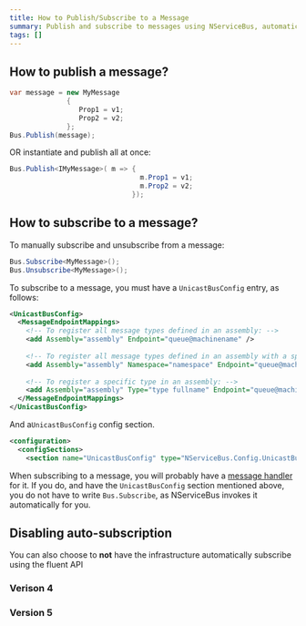 ```yaml
---
title: How to Publish/Subscribe to a Message
summary: Publish and subscribe to messages using NServiceBus, automatically and manually.
tags: []
---
```


How to publish a message?
-------------------------


```C#
var message = new MyMessage
              { 
                 Prop1 = v1; 
                 Prop2 = v2; 
              };
Bus.Publish(message);
```

 OR instantiate and publish all at once:


```C#
Bus.Publish<IMyMessage>( m => { 
                                m.Prop1 = v1; 
                                m.Prop2 = v2; 
                              });
```

 How to subscribe to a message?
------------------------------

To manually subscribe and unsubscribe from a message:


```C#
Bus.Subscribe<MyMessage>();    
Bus.Unsubscribe<MyMessage>();
```

 To subscribe to a message, you must have a `UnicastBusConfig` entry, as follows:


```XML
<UnicastBusConfig>
  <MessageEndpointMappings>
    <!-- To register all message types defined in an assembly: -->
    <add Assembly="assembly" Endpoint="queue@machinename" />
    
    <!-- To register all message types defined in an assembly with a specific namespace (it does not include sub namespaces): -->
    <add Assembly="assembly" Namespace="namespace" Endpoint="queue@machinename" />
    
    <!-- To register a specific type in an assembly: -->
    <add Assembly="assembly" Type="type fullname" Endpoint="queue@machinename" />
  </MessageEndpointMappings>
</UnicastBusConfig>
```

And a`UnicastBusConfig` config section.  

```XML
<configuration>
  <configSections>
    <section name="UnicastBusConfig" type="NServiceBus.Config.UnicastBusConfig, NServiceBus.Core" />
```

When subscribing to a message, you will probably have a [message handler](how-do-i-handle-a-message.md) for it. If you do, and have the `UnicastBusConfig` section mentioned above, you do not have to write `Bus.Subscribe`, as NServiceBus invokes it automatically for you.

## Disabling auto-subscription

You can also choose to **not** have the infrastructure automatically subscribe using the fluent API

### Verison 4

<!-- import DisableAutoSubscribeV4 -->

### Version 5  

<!-- import DisableAutoSubscribeV5 -->
